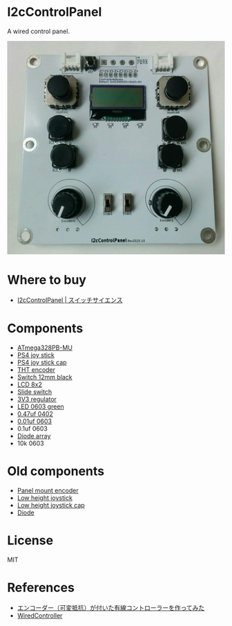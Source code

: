 # I2cControlPanel

A wired control panel.

![I2cControlPanel](./docs/I2cControlPanel.jpg)

# Where to buy

- [I2cControlPanel | スイッチサイエンス](https://www.switch-science.com/catalog/6824/)

# Components

- [ATmega328PB-MU](https://www.digikey.jp/product-detail/ja/microchip-technology/ATMEGA328PB-MUR/ATMEGA328PB-MURCT-ND/5722708)
- [PS4 joy stick](https://ja.aliexpress.com/item/1005001729380060.html)
- [PS4 joy stick cap](https://ja.aliexpress.com/item/32964247181.html)
- [THT encoder](https://ja.aliexpress.com/item/1005001556801559.html)
- [Switch 12mm black](https://akizukidenshi.com/catalog/g/gP-09826/)
- [LCD 8x2](https://akizukidenshi.com/catalog/g/gP-06669/)
- [Slide switch](https://akizukidenshi.com/catalog/g/gP-12723/)
- [3V3 regulator](https://akizukidenshi.com/catalog/g/gI-10675/)
- [LED 0603 green](https://akizukidenshi.com/catalog/g/gI-06417/)
- [0.47uf 0402](https://akizukidenshi.com/catalog/g/gP-07504/)
- [0.01uf 0603](https://akizukidenshi.com/catalog/g/gP-13387/)
- 0.1uf 0603
- [Diode array](https://www.digikey.jp/product-detail/ja/toshiba-semiconductor-and-storage/1SS309-TE85L-F/1SS309-TE85LF-CT-ND/4304019)
- 10k 0603

# Old components

- [Panel mount encoder](https://ja.aliexpress.com/item/32783863247.html)
- [Low height joystick](https://ja.aliexpress.com/item/4000540937190.html)
- [Low height joystick cap](https://ja.aliexpress.com/item/33035062962.html)
- [Diode](https://akizukidenshi.com/catalog/g/gI-06467/)

# License

MIT

# References

- [エンコーダー（可変抵抗）が付いた有線コントローラーを作ってみた](https://asukiaaa.blogspot.com/2020/11/i2c-control-panel.html)
- [WiredController](https://github.com/asukiaaa/WiredControllerPcb)
